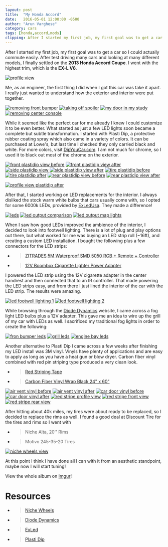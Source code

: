 ```yaml
---
layout: post
title:  "My Honda Accord"
date:   2016-05-01 12:00:00 -0500
author: "Arun Varghese"
category: cars
tags: [honda,accord,mods]
clipping: After I started my first job, my first goal was to get a car so I could actually commute easily. After test driving many cars and looking at many different models, I finally settled on the 2013 Honda Accord Coupe. I went with the highest trim, which is the EX-L V6...
---
```


After I started my first job, my first goal was to get a car so I could actually commute easily. After test driving many cars and looking at many different models, I finally settled on the **2013 Honda Accord Coupe**. I went with the highest trim, which is the **EX-L V6**.

<div class="img-container">
	<a href="http://i.imgur.com/2wZAxgF.jpg"><img class="img-car" src="http://i.imgur.com/2wZAxgFh.jpg" alt="profile view"/></a>
</div>

Me, as an engineer, the first thing I did when I got this car was take it apart. I really just wanted to understand how the exterior and interior were put together. 

<div class="img-container">
	<a href="http://i.imgur.com/jVttVEu.jpg"><img class="img-car" src="http://i.imgur.com/jVttVEuh.jpg" alt="removing front bumper"/></a>
	<a href="http://i.imgur.com/CvlW9E4.jpg"><img class="img-car" src="http://i.imgur.com/CvlW9E4h.jpg" alt="taking off spoiler"/></a>
	<a href="http://i.imgur.com/lcmS851.jpg"><img class="img-car" src="http://i.imgur.com/lcmS851h.jpg" alt="my door in my study"/></a>
	<a href="http://i.imgur.com/BpKrPea.jpg"><img class="img-car" src="http://i.imgur.com/BpKrPeah.jpg" alt="removing center console"/></a>
</div>

While it seemed like the perfect car for me already I knew I could customize it to be even better. What started as just a few LED lights soon became a complete but subtle transformation. I started with Plasti Dip, a protective rubber coating spray which also came in a variety of colors. It can be purchased at Lowe's, but last time I checked they only carried black and white. For more colors, visit [DipYouCar.com](https://www.dipyourcar.com/). I am not much for chrome, so I used it to black out most of the chrome on the exterior. 

<div class="img-container">
	<a href="http://i.imgur.com/FQ3QprA.jpg"><img class="img-car" src="http://i.imgur.com/FQ3QprAh.jpg" alt="front plastidip view before"/></a>
	<a href="http://i.imgur.com/meu5af7.jpg"><img class="img-car" src="http://i.imgur.com/meu5af7h.jpg" alt="front plastidip view after"/></a>
	<a href="http://i.imgur.com/JlOd9jd.jpg"><img class="img-car" src="http://i.imgur.com/JlOd9jdh.jpg" alt="side plastidip view"/></a>
	<a href="http://i.imgur.com/PKGk3fx.jpg"><img class="img-car" src="http://i.imgur.com/PKGk3fxh.jpg" alt="side plastidip view after"/></a>
	<a href="http://i.imgur.com/YhFKtx1.jpg?1"><img class="img-car" src="http://i.imgur.com/YhFKtx1h.jpg?1" alt="tire plastidip before"/></a>
	<a href="http://i.imgur.com/Qfl0j5I.jpg"><img class="img-car" src="http://i.imgur.com/Qfl0j5Ih.jpg" alt="tire plastidip after"/></a>
	<a href="http://i.imgur.com/Q7P4xqA.jpg"><img class="img-car" src="http://i.imgur.com/Q7P4xqAh.jpg" alt="rear plastidip view before"/></a>	
	<a href="http://i.imgur.com/RuuJsZ4.jpg"><img class="img-car" src="http://i.imgur.com/RuuJsZ4h.jpg" alt="rear plastidip view after"/></a>	
</div>

<a href="http://i.imgur.com/DatGOYO.jpg"><img class="img-car" src="http://i.imgur.com/DatGOYOh.jpg" alt="profile view plastidip after"/></a>

After that, I started working on LED replacements for the interior. I always disliked the stock warm white bulbs that cars usually come with, so I opted for some 6000k LEDs, provided by [ExLedUsa](http://www.exledusa.com/). They made a difference!

<div class="img-container">
	<a href="http://i.imgur.com/cFbz4XD.jpg"><img class="img-car" src="http://i.imgur.com/cFbz4XDh.jpg" alt="leds"/></a>
	<a href="http://i.imgur.com/mGeidqZ.jpg"><img class="img-car" src="http://i.imgur.com/mGeidqZh.jpg" alt="led output comparison"/></a>
	<a href="http://i.imgur.com/k8OHDjV.jpg"><img class="img-car" src="http://i.imgur.com/k8OHDjVh.jpg.jpg" alt="led output map lights"/></a>
</div>

When I saw how good LEDs improved the ambience of the interior, I decided to look into footwell lighting. There is a lot of plug and play options out there, but what worked for me was buying an LED strip roll (~16ft), and creating a custom LED installation. I bought the following plus a few connectors for the LED strips:

+ >[ZITRADES 5M Waterproof SMD 5050 RGB + Remote + Controller](http://www.amazon.com/ZITRADES-Waterproof-300leds-Strips-Remote/dp/B00A2M7HVQ?ie=UTF8&psc=1&redirect=true&ref_=oh_aui_search_detailpage)
+ >[12V Boombox Cigarette Lighter Power Adapter](http://www.amazon.com/Boombox-Cigarette-Lighter-Power-Adapter/dp/B003BA1E2Y?ie=UTF8&psc=1&redirect=true&ref_=oh_aui_search_detailpage)

I powered the LED strip using the 12V cigarette adapter in the center handrest and then connected that to an IR controller. That made powering the LED strips easy, and from there I just lined the interior of the car with the LED strip. The results were amazing.

<div class="img-container">
	<a href="http://i.imgur.com/OeDfKSd.jpg"><img class="img-car" src="http://i.imgur.com/OeDfKSdh.jpg" alt="led footwell lighting 1"/></a>
	<a href="http://i.imgur.com/JzEGyOI.jpg"><img class="img-car" src="http://i.imgur.com/JzEGyOIh.jpg" alt="led footwell lighting 2"/></a>
</div>

While browsing through the [Diode Dynamics](http://www.diodedynamics.com/) website, I came across a fog light LED bulbs plus a 12V adapter. This gave me an idea to wire up the grill of my car with LEDs as well. I sacrificed my traditional fog lights in order to create the following:

<div class="img-container">
	<a href="http://i.imgur.com/F6xuvaA.jpg"><img class="img-car" src="http://i.imgur.com/F6xuvaAh.jpg" alt="fron bumper leds"/></a>
	<a href="http://i.imgur.com/IxdnLXK.jpg"><img class="img-car" src="http://i.imgur.com/IxdnLXKh.jpg" alt="grill leds"/></a>
	<a href="http://i.imgur.com/hzykyT7.jpg"><img class="img-car" src="http://i.imgur.com/hzykyT7h.jpg" alt="engine bay leds"/></a>	
</div>

Another alternative to Plasti Dip I came across a few weeks after finishing my LED install was 3M vinyl. Vinyls have plenty of applications and are easy to apply as long as you have a heat gun or blow dryer. Carbon fiber vinyl combined with red pin striping type produced a very clean look. 

+ >[Red Striping Tape](http://www.amazon.com/3M-Scotchcal-70304-Striping-Automotive/dp/B0010AQVT8?ie=UTF8&psc=1&redirect=true&ref_=oh_aui_detailpage_o03_s00)
+ >[Carbon Fiber Vinyl Wrap Black 24" x 60"](http://www.ebay.com/itm/390615113078)

<div class="img-container">
	<a href="http://i.imgur.com/6j7xY7c.jpg"><img class="img-car" src="http://i.imgur.com/6j7xY7ch.jpg" alt="air vent vinyl before"/></a>
	<a href="http://i.imgur.com/Gn72Ac8.jpg"><img class="img-car" src="http://i.imgur.com/Gn72Ac8h.jpg" alt="air vent vinyl after"/></a>	
	<a href="http://i.imgur.com/pF3DcHG.jpg"><img class="img-car" src="http://i.imgur.com/pF3DcHGh.jpg" alt="car door vinyl before"/></a>	
	<a href="http://i.imgur.com/0YbMu0x.jpg"><img class="img-car" src="http://i.imgur.com/0YbMu0xh.jpg" alt="car door vinyl after"/></a>	
	<a href="http://i.imgur.com/7JdXNel.jpg"><img class="img-car" src="http://i.imgur.com/7JdXNelh.jpg" alt="red stripe profile view"/></a>	
	<a href="http://i.imgur.com/aVVJ3vP.jpg"><img class="img-car" src="http://i.imgur.com/aVVJ3vPh.jpg" alt="red stripe front view"/></a>	
	<a href="http://i.imgur.com/yG5g3xi.png"><img class="img-car" src="http://i.imgur.com/yG5g3xih.png" alt="red stripe rear view"/></a>	
</div>

After hitting about 40k miles, my tires were about ready to be replaced, so I decided to replace the rims as well. I found a good deal at Discount Tire for the tires and rims so I went with

+ >Niche Alta, 20'' Rims	
+ >Motivo 245-35-20 Tires

<a href="http://i.imgur.com/wllOd6N.jpg"><img class="img-car" src="http://i.imgur.com/wllOd6Nh.jpg" alt="niche wheels view"/></a>

At this point I think I have done all I can with it from an aesthetic standpoint, maybe now I will start tuning!

View the whole album on [Imgur](http://imgur.com/a/a9cnM)!

# Resources
+ >[Niche Wheels](http://www.nicheroadwheels.com/)
+ >[Diode Dynamics](http://www.diodedynamics.com/)
+ >[ExLed](http://www.exledusa.com/)
+ >[Plasti Dip](https://www.dipyourcar.com/) 